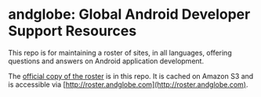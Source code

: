 andglobe: Global Android Developer Support Resources
========
This repo is for maintaining a roster of sites, in all languages, offering questions and answers
on Android application development.

The [official copy of the roster](roster.json) is in this repo. It is cached on Amazon S3 and
is accessible via [http://roster.andglobe.com](http://roster.andglobe.com).

